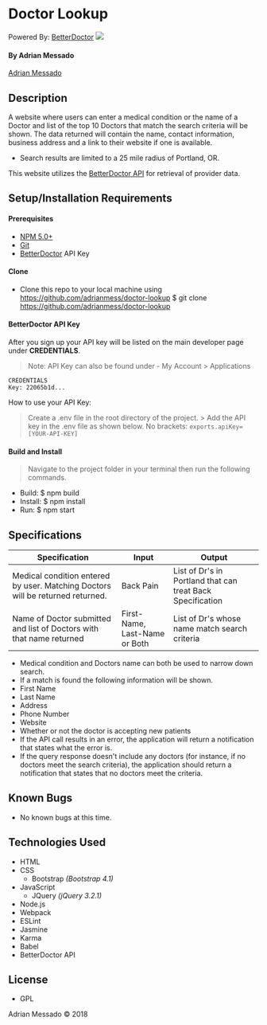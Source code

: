 # **Doctor Lookup**
  Powered By: [BetterDoctor](https://developer.betterdoctor.com/)  <IMG SRC="https://developer.betterdoctor.com/images/logo-round-tiny.png"><br>




#### By Adrian Messado
[Adrian Messado](https://github.com/adrianmess)
## Description
A website where users can enter a medical condition or the name of a Doctor and list of the top 10 Doctors that match the search criteria will be shown. The data returned will contain the name, contact information, business address and a link to their website if one is available.

* Search results are limited to a 25 mile radius of Portland, OR.  

This website utilizes the [BetterDoctor API](https://developer.betterdoctor.com/) for retrieval of provider data.


## Setup/Installation Requirements

#### Prerequisites

-  [NPM 5.0+](https://www.npmjs.com/get-npm)
-  [Git](https://git-scm.com/downloads)
-  [BetterDoctor](https://developer.betterdoctor.com/) API Key

#### Clone
  * Clone this repo to your local machine using https://github.com/adrianmess/doctor-lookup
        $ git clone https://github.com/adrianmess/doctor-lookup


#### BetterDoctor API Key

  After you sign up your API key will be listed on the main developer page under **CREDENTIALS**.
  > Note: API Key can also be found under - My Account > Applications


    CREDENTIALS
    Key: 22065b1d...

  How to use your API Key:
  > Create a .env file in the root directory of the project.
    > Add the API key in the .env file as shown below. No brackets:
    ```
    exports.apiKey=[YOUR-API-KEY]
    ```

#### Build and Install

  > Navigate to the project folder in your terminal then run the following commands.

  * Build:
            $ npm build
  * Install:
             $ npm install
  * Run:
             $ npm start


## Specifications

| Specification | Input | Output |
| --- | --- | --- |
| Medical condition entered by user. Matching Doctors  will be returned returned. | Back Pain | List of Dr's in Portland that can treat Back Specification
| Name of Doctor submitted and list of Doctors with that name returned | First-Name, Last-Name or Both | List of Dr's whose name  match search criteria

* Medical condition and Doctors name can both be used to narrow down search.
* If a match is found the following information will be shown.
 *  First Name
 *  Last Name
 *  Address
 *  Phone Number
 *  Website
 *  Whether or not the doctor is accepting new patients
* If the API call results in an error, the application will return a notification that states what the error is.
* If the query response doesn't include any doctors (for instance, if no doctors meet the search criteria), the application should return a notification that states that no doctors meet the criteria.


## Known Bugs
  * No known bugs at this time.


## Technologies Used

* HTML
* CSS
  * Bootstrap _(Bootstrap 4.1)_
* JavaScript
  * JQuery _(jQuery 3.2.1)_
* Node.js
* Webpack
* ESLint
* Jasmine
* Karma
* Babel
* BetterDoctor API



## License

* GPL

Adrian Messado © 2018
